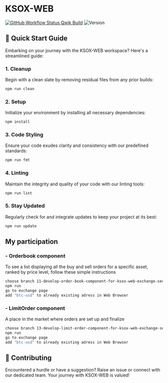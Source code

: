 # KSOX-WEB

[![GitHub Workflow Status Qwik Build](https://github.com/visoftsolutions/ksox-web/actions/workflows/qwik_build.yml/badge.svg)](https://github.com/visoftsolutions/ksox-web/actions/workflows/qwik_build.yml)
![Version](https://img.shields.io/badge/version-0.1.0-blue)

## 🚀 Quick Start Guide

Embarking on your journey with the KSOX-WEB workspace? Here's a streamlined guide:

### 1. **Cleanup**

Begin with a clean slate by removing residual files from any prior builds:

```sh
npm run clean
```

### 2. **Setup**

Initialize your environment by installing all necessary dependencies:

```sh
npm install
```

### 3. **Code Styling**

Ensure your code exudes clarity and consistency with our predefined standards:

```sh
npm run fmt
```

### 4. **Linting**

Maintain the integrity and quality of your code with our linting tools:

```sh
npm run lint
```

### 5. **Stay Updated**

Regularly check for and integrate updates to keep your project at its best:

```sh
npm run update
```
## My participation

### - **Orderbook component**

To see a list displaying all the buy and sell orders for a specific asset, ranked by price level, follow these simple instructions

```sh
choose branch 11-develop-order-book-component-for-ksox-web-exchange-section
npm run
go to exchange page
add "btc-usd" to already existing adress in Web Browser
```

### - **LimitOrder component**

A place in the market where orders are set up and finalize

```sh
choose branch 13-develop-limit-order-component-for-ksox-web-exchange-section
npm run
go to exchange page
add "btc-usd" to already existing adress in Web Browser
```

## 🤝 Contributing

Encountered a hurdle or have a suggestion? Raise an issue or connect with our dedicated team. Your journey with KSOX-WEB is valued!
